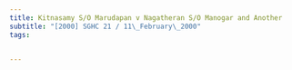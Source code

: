 ```yaml
---
title: Kitnasamy S/O Marudapan v Nagatheran S/O Manogar and Another 
subtitle: "[2000] SGHC 21 / 11\_February\_2000"
tags:


---
```


